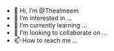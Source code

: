 - 👋 Hi, I’m @Thealmeem
- 👀 I’m interested in ...
- 🌱 I’m currently learning ...
- 💞️ I’m looking to collaborate on ...
- 📫 How to reach me ...

<!---
Thealmeem/Thealmeem is a ✨ special ✨ repository because its `README.md` (this file) appears on your GitHub profile.
You can click the Preview link to take a look at your changes.
--->
